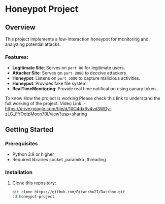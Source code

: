 # Honeypot Project

## Overview
This project implements a low-interaction honeypot for monitoring and analyzing potential attacks. 

### Features:
- **Legitimate Site**: Serves on `port 80` for legitimate users.
- **Attacker Site**: Serves on `port 8080` to deceive attackers.
- **Honeypot**: Listens on `port 5000` to capture malicious activities.
- **Honeypot**: Provides fake file system.
- **RealTimeMonitoring**: Provide real time notification using canary token .

To know How the project is working Please check this link to understand the full working of the project.
Video Link :-
      https://drive.google.com/file/d/1XO4dx6v4vd3WDy-zLG_FYOotpMoon70I/view?usp=sharing

## Getting Started

### Prerequisites
- Python 3.8 or higher
- Required libraries socket ,paramiko ,threading

### Installation
1. Clone this repository:
   ```bash
   git clone https://github.com/Ritanshu27/Baitbox.git
   cd honeypot-project
